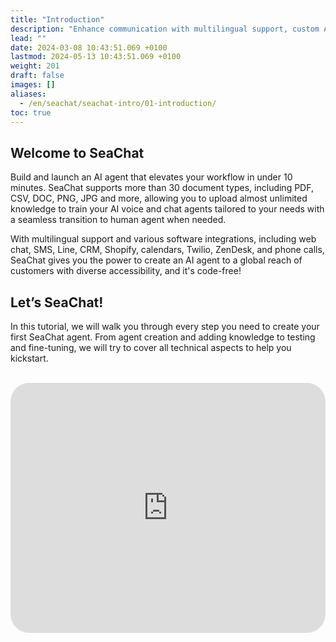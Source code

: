 ```yaml
---
title: "Introduction"
description: "Enhance communication with multilingual support, custom AI agents, and various software integration."
lead: ""
date: 2024-03-08 10:43:51.069 +0100
lastmod: 2024-05-13 10:43:51.069 +0100
weight: 201
draft: false
images: []
aliases:
  - /en/seachat/seachat-intro/01-introduction/
toc: true
---
```


## Welcome to SeaChat

Build and launch an AI agent that elevates your workflow in under 10 minutes. SeaChat supports more than 30 document types, including PDF, CSV, DOC, PNG, JPG and more, allowing you to upload almost unlimited knowledge to train your AI voice and chat agents tailored to your needs with a seamless transition to human agent when needed.

With multilingual support and various software integrations, including web chat, SMS, Line, CRM, Shopify, calendars, Twilio, ZenDesk, and phone calls, SeaChat gives you the power to create an AI agent to a global reach of customers with diverse accessibility, and it's code-free!

## Let’s SeaChat!
In this tutorial, we will walk you through every step you need to create your first SeaChat agent. From agent creation and adding knowledge to testing and fine-tuning, we will try to cover all technical aspects to help you kickstart.

<br/>
<iframe width="100%" height="400" src="https://www.youtube.com/embed/?listType=playlist&list=PL8K7_LTqly44LeOocjDOpXH0svonxa0T0&index=1" title="YouTube video player" frameborder="0" allow="accelerometer; autoplay; clipboard-write; encrypted-media; gyroscope; picture-in-picture" allowfullscreen style="border-radius: 30px;"></iframe>
